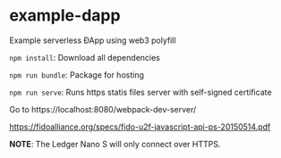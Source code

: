 # example-dapp
Example serverless ÐApp using web3 polyfill

`npm install`: Download all dependencies

`npm run bundle`: Package for hosting

`npm run serve`: Runs https statis files server with self-signed certificate

Go to https://localhost:8080/webpack-dev-server/

https://fidoalliance.org/specs/fido-u2f-javascript-api-ps-20150514.pdf

**NOTE**: The Ledger Nano S will only connect over HTTPS.



